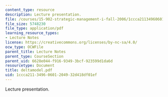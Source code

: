 ```yaml
---
content_type: resource
description: Lecture presentation.
file: /courses/15-902-strategic-management-i-fall-2006/1ccca21134960601204932d418df01ef_deltamodel.pdf
file_size: 5748230
file_type: application/pdf
learning_resource_types:
- Lecture Notes
license: https://creativecommons.org/licenses/by-nc-sa/4.0/
ocw_type: OCWFile
parent_title: Lecture Notes
parent_type: CourseSection
parent_uid: 6628e044-f916-9349-3bcf-923599d1da6d
resourcetype: Document
title: deltamodel.pdf
uid: 1ccca211-3496-0601-2049-32d418df01ef
---
```

Lecture presentation.